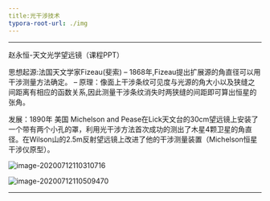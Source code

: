 ```yaml
---
title:光干涉技术
typora-root-url: ./img
---
```




---

赵永恒-天文光学望远镜（课程PPT）

思想起源:法国天文学家Fizeau(斐索)
– 1868年,Fizeau提出扩展源的角直径可以用干涉测量方法确定。
– 原理：像面上干涉条纹可见度与光源的角大小以及狭缝之间距离有相应的函数关系,因此测量干涉条纹消失时两狭缝的间距即可算出恒星的张角。

发展：1890年 美国 Michelson and Pease在Lick天文台的30cm望远镜上安装了一个带有两个小孔的罩，利用光干涉方法首次成功的测出了木星4颗卫星的角直径。在Wilson山的2.5m反射望远镜上改进了他的干涉测量装置（Michelson恒星干涉仪原型）。

![image-20200712110310716](光干涉望远镜.png)

![image-20200712110509470](/光干涉仪.png)



---